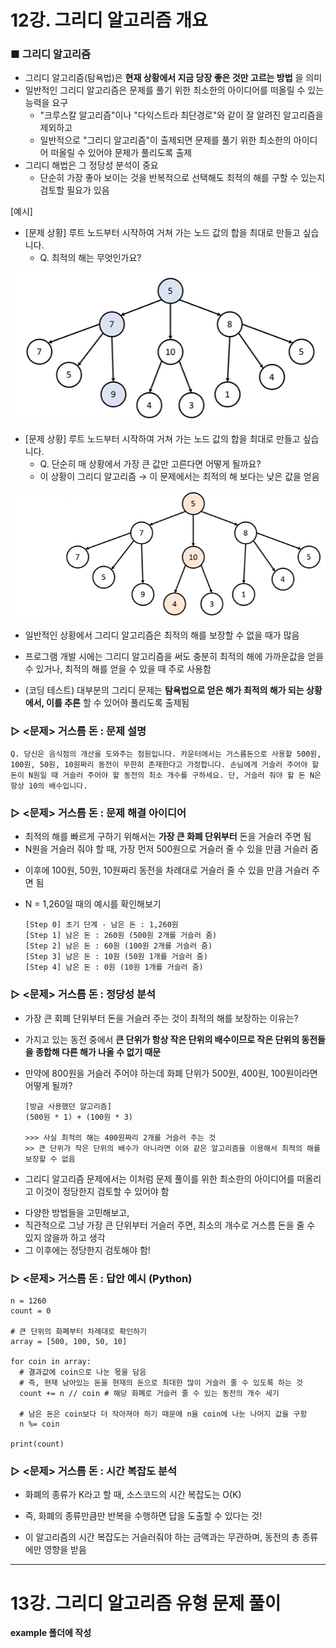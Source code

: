 # 12강. 그리디 알고리즘 개요

### ■ 그리디 알고리즘
- 그리디 알고리즘(탐욕법)은 __현재 상황에서 지금 당장 좋은 것만 고르는 방법__ 을 의미
- 일반적인 그리디 알고리즘은 문제를 풀기 위한 최소한의 아이디어를 떠올릴 수 있는 능력을 요구
  * "크루스칼 알고리즘"이나 "다익스트라 최단경로"와 같이 잘 알려진 알고리즘을 제외하고 
  * 일반적으로 "그리디 알고리즘"이 출제되면 문제를 풀기 위한 최소한의 아이디어 떠올릴 수 있어야 문제가 풀리도록 출제
- 그리디 해법은 그 정당성 분석이 중요
  * 단순히 가장 좋아 보이는 것을 반복적으로 선택해도 최적의 해를 구할 수 있는지 검토할 필요가 있음
  
[예시]

- [문제 상황] 루트 노드부터 시작하여 거쳐 가는 노드 값의 합을 최대로 만들고 싶습니다.
  * Q. 최적의 해는 무엇인가요?


![greedy1](./image/greedy_1.PNG)


- [문제 상황] 루트 노드부터 시작하여 거쳐 가는 노드 값의 합을 최대로 만들고 싶습니다.
  * Q. 단순히 매 상황에서 가장 큰 값만 고른다면 어떻게 될까요?
  * 이 상황이 그리디 알고리즘 → 이 문제에서는 최적의 해 보다는 낮은 값을 얻음
  
![greedy2](./image/greedy_2.PNG)


- 일반적인 상황에서 그리디 알고리즘은 최적의 해를 보장할 수 없을 때가 많음
 * 프로그램 개발 시에는 그리디 알고리즘을 써도 충분히 최적의 해에 가까운값을 얻을 수 있거나, 최적의 해를 얻을 수 있을 때 주로 사용함
- (코딩 테스트) 대부분의 그리디 문제는 __탐욕법으로 얻은 해가 최적의 해가 되는 상황에서, 이를 추론__ 할 수 있어야 풀리도록 출제됨


### ▷ <문제> 거스름 돈 : 문제 설명

    Q. 당신은 음식점의 개산을 도와주는 점원입니다. 카운터에서는 거스름돈으로 사용할 500원, 100원, 50원, 10원짜리 동전이 무한히 존재한다고 가정합니다. 손님에게 거슬러 주어야 할 돈이 N원일 때 거슬러 주어야 할 동전의 최소 개수를 구하세요. 단, 거슬러 줘야 할 돈 N은 항상 10의 배수입니다.
    
### ▷ <문제> 거스름 돈 : 문제 해결 아이디어

- 최적의 해를 빠르게 구하기 위해서는 __가장 큰 화폐 단위부터__ 돈을 거슬러 주면 됨
- N원을 거슬러 줘야 할 때, 가장 먼저 500원으로 거슬러 줄 수 있을 만큼 거슬러 줌
 * 이후에 100원, 50원, 10원짜리 동전을 차례대로 거슬러 줄 수 있을 만큼 거슬러 주면 됨

- N = 1,260일 때의 예시를 확인해보기

      [Step 0] 초기 단계 - 남은 돈 : 1,260원
      [Step 1] 남은 돈 : 260원 (500원 2개를 거슬러 줌)
      [Step 2] 남은 돈 : 60원 (100원 2개를 거슬러 줌)
      [Step 3] 남은 돈 : 10원 (50원 1개를 거슬러 줌)
      [Step 4] 남은 돈 : 0원 (10원 1개를 거슬러 줌)
      
### ▷ <문제> 거스름 돈 : 정당성 분석
- 가장 큰 회폐 단위부터 돈을 거슬러 주는 것이 최적의 해를 보장하는 이유는?
 * 가지고 있는 동전 중에서 __큰 단위가 항상 작은 단위의 배수이므로 작은 단위의 동전들을 종합해 다른 해가 나올 수 없기 때문__

- 만약에 800원을 거슬러 주어야 하는데 화폐 단위가 500원, 400원, 100원이라면 어떻게 될까?
   
      [방금 사용했던 알고리즘]
      (500원 * 1) + (100원 * 3) 
      
      >>> 사실 최적의 해는 400원짜리 2개를 거슬러 주는 것
      >> 큰 단위가 작은 단위의 배수가 아니라면 이와 같은 알고리즘을 이용해서 최적의 해를 보장할 수 없음

- 그리디 알고리즘 문제에서는 이처럼 문제 풀이를 위한 최소한의 아이디어를 떠올리고 이것이 정당한지 검토할 수 있어야 함
 * 다양한 방법들을 고민해보고,
 * 직관적으로 그냥 가장 큰 단위부터 거슬러 주면, 최소의 개수로 거스름 돈을 줄 수 있지 않을까 하고 생각 
 * 그 이후에는 정당한지 검토해야 함!
       
### ▷ <문제> 거스름 돈 : 답안 예시 (Python)

    n = 1260
    count = 0
    
    # 큰 단위의 화폐부터 차례대로 확인하기
    array = [500, 100, 50, 10]
    
    for coin in array:
      # 결과값에 coin으로 나눈 몫을 담음
      # 즉, 현재 남아있는 돈을 현재의 돈으로 최대한 많이 거슬러 줄 수 있도록 하는 것
      count += n // coin # 해당 화폐로 거슬러 줄 수 있는 동전의 개수 세기
      
      # 남은 돈은 coin보다 더 작아져야 하기 때문에 n을 coin에 나눈 나머지 값을 구함
      n %= coin
      
    print(count)
      
      
### ▷ <문제> 거스름 돈 : 시간 복잡도 분석
- 화폐의 종류가 K라고 할 때, 소스코드의 시간 복잡도는 O(K)
 * 즉, 화폐의 종류만큼만 반복을 수행하면 답을 도출할 수 있다는 것!
 
- 이 알고리즘의 시간 복잡도는 거슬러줘야 하는 금액과는 무관하며, 동전의 총 종류에만 영향을 받음

---

# 13강. 그리디 알고리즘 유형 문제 풀이

__example 폴더에 작성__
